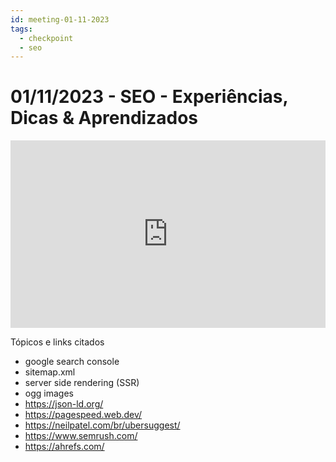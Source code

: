 ```yaml
---
id: meeting-01-11-2023
tags:
  - checkpoint
  - seo
---
```


# 01/11/2023 - SEO - Experiências, Dicas & Aprendizados

<iframe width="100%" height="300" scrolling="no" frameborder="no" allow="autoplay" src="https://w.soundcloud.com/player/?url=https%3A//api.soundcloud.com/tracks/1656376467&color=%23ff5500&auto_play=false&hide_related=false&show_comments=true&show_user=true&show_reposts=false&show_teaser=true&visual=true"></iframe>

Tópicos e links citados

- google search console
- sitemap.xml
- server side rendering (SSR)
- ogg images
- https://json-ld.org/
- https://pagespeed.web.dev/
- https://neilpatel.com/br/ubersuggest/
- https://www.semrush.com/
- https://ahrefs.com/
